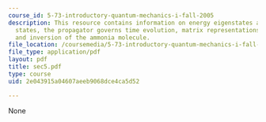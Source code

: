 ```yaml
---
course_id: 5-73-introductory-quantum-mechanics-i-fall-2005
description: This resource contains information on energy eigenstates are stationary
  states, the propagator governs time evolution, matrix representations of the propagator,
  and inversion of the ammonia molecule.
file_location: /coursemedia/5-73-introductory-quantum-mechanics-i-fall-2005/2e043915a04607aeeb9068dce4ca5d52_sec5.pdf
file_type: application/pdf
layout: pdf
title: sec5.pdf
type: course
uid: 2e043915a04607aeeb9068dce4ca5d52

---
```

None